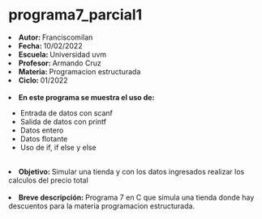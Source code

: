 # programa7_parcial1

<li><b>Autor: </b>Franciscomilan</li>
 <li><b>Fecha: </b>10/02/2022</li>
 <li><b>Escuela: </b>Universidad uvm</li>
 <li><b>Profesor: </b>Armando Cruz</li>
 <li><b>Materia: </b>Programacion estructurada</li>
 <li><b>Ciclo: </b>01/2022</li>
<br>
 <li><b> En este programa se muestra el uso de: </b></li>
 <ul>
	 <li> Entrada de datos con scanf</li>
	 <li> Salida de datos con printf </li>
  	<li>	Datos entero </li>
 <li> Datos flotante </li>
 <li> Uso de if, if else y else </li>
 </ul>
<br>
 <li> <b> Objetivo: </b> Simular una tienda y con los datos ingresados realizar los calculos del precio total </li>
 <br>
<li><b>Breve descripción: </b>Programa 7 en C que simula una tienda donde hay descuentos para la materia programacion estructurada. </li>
 

